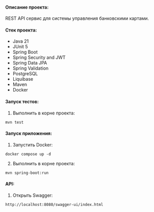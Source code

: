 #### Описание проекта:
REST API сервис для системы управления банковскими картами.

#### Стек проекта:
- Java 21
- JUnit 5
- Spring Boot
- Spring Security and JWT
- Spring Data JPA
- Spring Validation
- PostgreSQL
- Liquibase
- Maven
- Docker

#### Запуск тестов:
1. Выполнить в корне проекта:
```
mvn test
```
#### Запуск приложения:
1. Запустить Docker:
```
docker compose up -d
```
2. Выполнить в корне проекта:
```
mvn spring-boot:run
```

#### API:
1. Открыть Swagger:
```
http://localhost:8080/swagger-ui/index.html
```